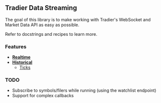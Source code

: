 ## **Tradier Data Streaming**
The goal of this library is to make working with Tradier's WebSocket and Market Data API as easy as possible.

Refer to docstrings and recipes to learn more.

### Features
* [**Realtime**](https://github.com/akbar-amin/tradier-market-streams/blob/main/realtime.py)
* [**Historical**](https://github.com/akbar-amin/tradier-market-streams/blob/main/historical.py)
  * [Ticks](https://github.com/akbar-amin/tradier-market-streams/tree/main/recipes/ticks.py)

### TODO
* Subscribe to symbols/filers while running (using the watchlist endpoint)
* Support for complex callbacks
